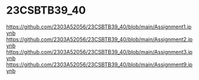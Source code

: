 # 23CSBTB39_40
https://github.com/2303A52056/23CSBTB39_40/blob/main/Assignment1.ipynb
https://github.com/2303A52056/23CSBTB39_40/blob/main/Assignment2.ipynb
https://github.com/2303A52056/23CSBTB39_40/blob/main/Assignment3.ipynb
https://github.com/2303A52056/23CSBTB39_40/blob/main/Assignment9.ipynb
